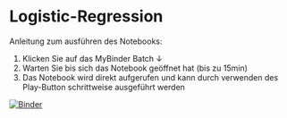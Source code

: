 # Logistic-Regression

Anleitung zum ausführen des Notebooks:
1. Klicken Sie auf das MyBinder Batch ↓
2. Warten Sie bis sich das Notebook geöffnet hat (bis zu 15min)
3. Das Notebook wird direkt aufgerufen und kann durch verwenden des Play-Button schrittweise ausgeführt werden

[![Binder](https://mybinder.org/badge_logo.svg)](https://mybinder.org/v2/gh/MichaelFranLu/Logistic-Regression/master?labpath=3-Logistische_Regression_Projekt-Loesung.ipynb)
